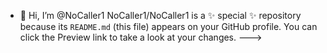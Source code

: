 - 👋 Hi, I’m @NoCaller1
NoCaller1/NoCaller1 is a ✨ special ✨ repository because its `README.md` (this file) appears on your GitHub profile.
You can click the Preview link to take a look at your changes.
--->
